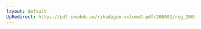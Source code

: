 ```yaml
---
layout: default
UpRedirect: https://pdf.swedeb.se/riksdagen-volumeG-pdf/200001/reg_200001/reg_200001_0181.pdf
---
```

